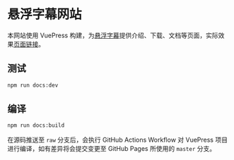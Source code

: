 悬浮字幕网站
======

本网站使用 VuePress 构建，为[悬浮字幕](https://github.com/fython/danmaqua-android)提供介绍、下载、文档等页面，实际效果[页面链接](https://danmaqua.github.io)。

## 测试

```bash
npm run docs:dev
```

## 编译

```bash
npm run docs:build
```

在源码推送至 `raw` 分支后，会执行 GitHub Actions Workflow 对 VuePress 项目进行编译，如有差异将会提交变更至 GitHub Pages 所使用的 `master` 分支。

